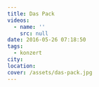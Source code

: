 ```yaml
---
title: Das Pack
videos:
  - name: ''
    src: null
date: 2016-05-26 07:18:50
tags:
  - konzert
city:
location:
cover: /assets/das-pack.jpg
---
```

